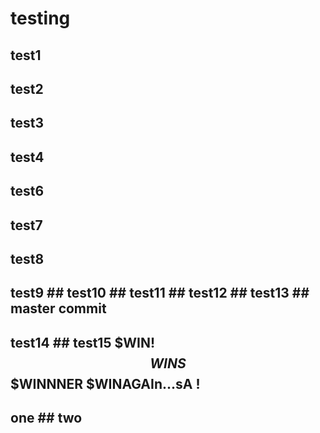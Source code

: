 # testing

## test1

## test2

## test3

## test4

## test6

## test7

## test8

## test9 ## test10 ## test11 ## test12 ## test13 ## master commit

## test14 ## test15 $WIN! $$WINS $$$WINNNER $WINAGAIn...sA !

## one ## two
